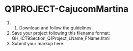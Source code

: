 # Q1PROJECT-CajucomMartina
1. 1. Download and follow the guidelines.
2. Save your project following this filename format:
    GH_ICT9Section_Q1Project_LName_FName.html
3. Submit your markup here.
